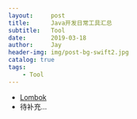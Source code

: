 ```yaml
---
layout:     post
title:      Java开发日常工具汇总
subtitle:   Tool
date:       2019-03-18
author:     Jay
header-img: img/post-bg-swift2.jpg
catalog: true
tags:
    - Tool
---
```


- [Lombok](https://zhuanlan.zhihu.com/p/32779910)
- 待补充...